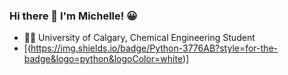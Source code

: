 ### Hi there 👋 I'm Michelle! :grinning:

- :woman_scientist: University of Calgary, Chemical Engineering Student
- [(https://img.shields.io/badge/Python-3776AB?style=for-the-badge&logo=python&logoColor=white)]
